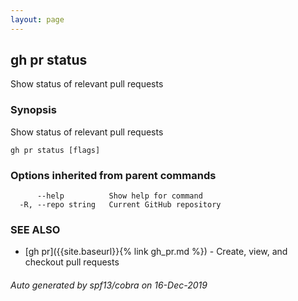 ```yaml
---
layout: page
---
```


## gh pr status

Show status of relevant pull requests

### Synopsis

Show status of relevant pull requests

```
gh pr status [flags]
```

### Options inherited from parent commands

```
      --help          Show help for command
  -R, --repo string   Current GitHub repository
```

### SEE ALSO

* [gh pr]({{site.baseurl}}{% link gh_pr.md %})	 - Create, view, and checkout pull requests

###### Auto generated by spf13/cobra on 16-Dec-2019
